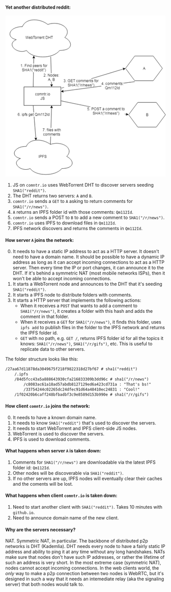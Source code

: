#### Yet another distributed reddit:

![](diagram.png)

1. JS on `comntr.io` uses WebTorrent DHT to discover servers seeding `SHA1("reddit")`.
2. The DHT returns two servers: `A` and `B`.
3. `comntr.io` sends a `GET` to `A` asking to return comments for `SHA1("/r/news")`.
4. `A` returns an IPFS folder id with those comments: `Qm112Id`.
5. `comntr.io` sends a POST to `B` to add a new comment to `SHA1("/r/news")`.
6. `comntr.io` uses IPFS to download files in `Qm112Id`.
7. IPFS network discovers and returns the comments in `Qm112Id`.

#### How server `A` joins the network:

0. It needs to have a static IP address to act as a HTTP server. It doesn't need to have a domain name. It should be possible to have a dynamic IP address as long as it can accept incoming connections to act as a HTTP server. Then every time the IP or port changes, it can announce it to the DHT. If it's behind a symmetric NAT (most mobile networks ISPs), then it won't be able to accept incoming connections.
1. It starts a WebTorrent node and announces to the DHT that it's seeding `SHA1("reddit")`.
2. It starts a IPFS node to distribute folders with comments.
3. It starts a HTTP server that implements the following actions:
    - When it receives a `POST` that wants to add a comment to `SHA1("/r/news")`, it creates a folder with this hash and adds the comment in that folder.
    - When it receives a `GET` for `SHA1("/r/news")`, it finds this folder, uses `ipfs add` to publish files in the folder to the IPFS network and returns the IPFS folder id.
    - `GET` with no path, e.g. `GET /`, returns IPFS folder id for all the topics it knows: `SHA1("/r/news")`, `SHA1("/r/gifs")`, etc. This is useful to replicate data to other servers.

The folder structure looks like this:

```
/27aa67d11878da3049675f218f9822318d27bf67 # sha1("reddit")
    /.ipfs
    /84d5fcc43a5a888643930cfa216833309b3dd96c # sha1("/r/news")
        /c8083ac61a18ad57abdb8127129ed6a423cd731a : "That's bs!"
        /33754244c02265dc24dfec91d64a48410ec24831 : "Cool!"
    /1f02420b6caff248bfbadbf3c9e8589d153b990e # sha1("/r/gifs")
```

#### How client `comntr.io` joins the network:

0. It needs to have a known domain name.
1. It needs to know `SHA1("reddit")` that's used to discover the servers.
2. It needs to start WebTorrent and IPFS client-side JS nodes.
3. WebTorrent is used to discover the servers.
4. IPFS is used to download comments.

#### What happens when server `A` is taken down:

1. Comments for `SHA1("/r/news")` are downloadable via the latest IPFS folder id: `Qm112Id`.
2. Other nodes will be discoverable via `SHA1("reddit")`.
3. If no other servers are up, IPFS nodes will eventually clear their caches and the coments will be lost.

#### What happens when client `comntr.io` is taken down:

1. Need to start another client with `SHA1("reddit")`. Takes 10 minutes with `github.io`.
2. Need to announce domain name of the new client.

#### Why are the servers necessary?

NAT. Symmetric NAT, in particular. The backbone of distributed p2p networks is DHT (Kademlia). DHT needs every node to have a fairly static IP address and ability to ping it at any time without any long handshakes. NATs make sure that nodes don't have such IP addresses, or rather the lifetime of such an address is very short. In the most extreme case (symmetric NAT), nodes cannot accept incoming connections. In the web clients world, the *only* way to make a p2p connection between two nodes is WebRTC, but it's designed in such a way that it needs an intemediate relay (aka the signaling server) that both nodes would talk to.


